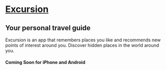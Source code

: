 # [Excursion](https://0x6d6567.github.io/excursion/)
## Your personal travel guide

Excursion is an app that remembers places you like and recommends new points of interest around you. Discover hidden places in the world around you.

#### Coming Soon for iPhone and Android
